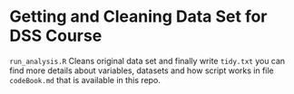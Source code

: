 Getting and Cleaning Data Set for DSS Course
================================================

`run_analysis.R`  Cleans original data set and finally write `tidy.txt` you can find more details about variables, datasets and how script works in file `codeBook.md` that is available in this repo.
